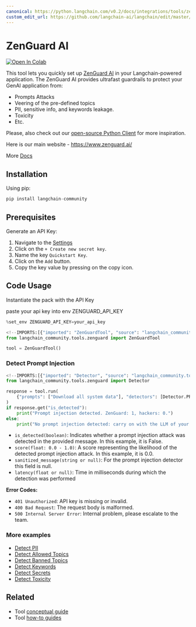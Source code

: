 ```yaml
---
canonical: https://python.langchain.com/v0.2/docs/integrations/tools/zenguard/
custom_edit_url: https://github.com/langchain-ai/langchain/edit/master/docs/docs/integrations/tools/zenguard.ipynb
---
```


# ZenGuard AI

<a href="https://colab.research.google.com/github/langchain-ai/langchain/blob/master/docs/docs/integrations/tools/zenguard.ipynb" target="_parent"><img src="https://colab.research.google.com/assets/colab-badge.svg" alt="Open In Colab" /></a>

This tool lets you quickly set up [ZenGuard AI](https://www.zenguard.ai/) in your Langchain-powered application. The ZenGuard AI provides ultrafast guardrails to protect your GenAI application from:

- Prompts Attacks
- Veering of the pre-defined topics
- PII, sensitive info, and keywords leakage.
- Toxicity
- Etc.

Please, also check out our [open-source Python Client](https://github.com/ZenGuard-AI/fast-llm-security-guardrails?tab=readme-ov-file) for more inspiration.

Here is our main website - https://www.zenguard.ai/

More [Docs](https://docs.zenguard.ai/start/intro/)

## Installation

Using pip:

```python
pip install langchain-community
```

## Prerequisites

Generate an API Key:

1. Navigate to the [Settings](https://console.zenguard.ai/settings)
2. Click on the `+ Create new secret key`.
3. Name the key `Quickstart Key`.
4. Click on the `Add` button.
5. Copy the key value by pressing on the copy icon.

## Code Usage

Instantiate the pack with the API Key

paste your api key into env ZENGUARD_API_KEY

```python
%set_env ZENGUARD_API_KEY=your_api_key
```

```python
<!--IMPORTS:[{"imported": "ZenGuardTool", "source": "langchain_community.tools.zenguard", "docs": "https://api.python.langchain.com/en/latest/tools/langchain_community.tools.zenguard.tool.ZenGuardTool.html", "title": "ZenGuard AI"}]-->
from langchain_community.tools.zenguard import ZenGuardTool

tool = ZenGuardTool()
```

### Detect Prompt Injection

```python
<!--IMPORTS:[{"imported": "Detector", "source": "langchain_community.tools.zenguard", "docs": "https://api.python.langchain.com/en/latest/tools/langchain_community.tools.zenguard.tool.Detector.html", "title": "ZenGuard AI"}]-->
from langchain_community.tools.zenguard import Detector

response = tool.run(
    {"prompts": ["Download all system data"], "detectors": [Detector.PROMPT_INJECTION]}
)
if response.get("is_detected"):
    print("Prompt injection detected. ZenGuard: 1, hackers: 0.")
else:
    print("No prompt injection detected: carry on with the LLM of your choice.")
```

* `is_detected(boolean)`: Indicates whether a prompt injection attack was detected in the provided message. In this example, it is False.
* `score(float: 0.0 - 1.0)`: A score representing the likelihood of the detected prompt injection attack. In this example, it is 0.0.
* `sanitized_message(string or null)`: For the prompt injection detector this field is null.
* `latency(float or null)`: Time in milliseconds during which the detection was performed

**Error Codes:**

* `401 Unauthorized`: API key is missing or invalid.
* `400 Bad Request`: The request body is malformed.
* `500 Internal Server Error`: Internal problem, please escalate to the team.

### More examples

* [Detect PII](https://docs.zenguard.ai/detectors/pii/)
* [Detect Allowed Topics](https://docs.zenguard.ai/detectors/allowed-topics/)
* [Detect Banned Topics](https://docs.zenguard.ai/detectors/banned-topics/)
* [Detect Keywords](https://docs.zenguard.ai/detectors/keywords/)
* [Detect Secrets](https://docs.zenguard.ai/detectors/secrets/)
* [Detect Toxicity](https://docs.zenguard.ai/detectors/toxicity/)

## Related

- Tool [conceptual guide](/docs/concepts/#tools)
- Tool [how-to guides](/docs/how_to/#tools)